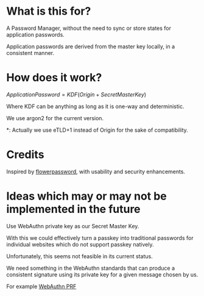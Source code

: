 # What is this for?
A Password Manager, without the need to sync or store states for application passwords.

Application passwords are derived from the master key locally, in a consistent manner.

# How does it work?
$ApplicationPassword = KDF(Origin + Secret Master Key)$

Where KDF can be anything as long as it is one-way and deterministic.

We use argon2 for the current version.

*: Actually we use eTLD+1 instead of Origin for the sake of compatibility.

# Credits
Inspired by [flowerpassword](https://flowerpassword.com/), with usability and security enhancements.

# Ideas which may or may not be implemented in the future
Use WebAuthn private key as our Secret Master Key.

With this we could effectively turn a passkey into traditional passwords for individual websites which do not support passkey natively.

Unfortunately, this seems not feasible in its current status.

We need something in the WebAuthn standards that can produce a consistent signature using its private key for a given message chosen by us.

For example [WebAuthn PRF](https://github.com/w3c/webauthn/wiki/Explainer:-PRF-extension)
